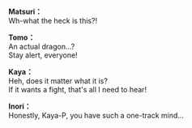# 

  
**Matsuri：**  
Wh-what the heck is this?!  
  
**Tomo：**  
An actual dragon...?  
Stay alert, everyone!  
  
**Kaya：**  
Heh, does it matter what it is?  
If it wants a fight, that's all I need to hear!  
  
**Inori：**  
Honestly, Kaya-P, you have such a one-track mind...  
